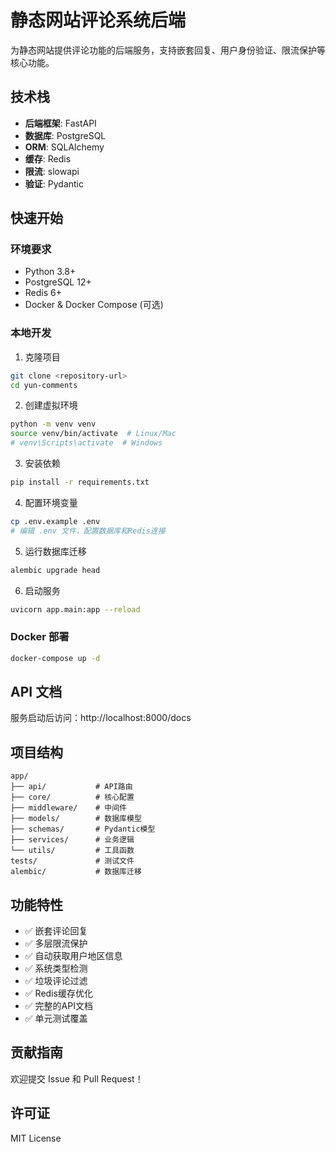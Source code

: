 # 静态网站评论系统后端

为静态网站提供评论功能的后端服务，支持嵌套回复、用户身份验证、限流保护等核心功能。

## 技术栈

- **后端框架**: FastAPI
- **数据库**: PostgreSQL
- **ORM**: SQLAlchemy
- **缓存**: Redis
- **限流**: slowapi
- **验证**: Pydantic

## 快速开始

### 环境要求

- Python 3.8+
- PostgreSQL 12+
- Redis 6+
- Docker & Docker Compose (可选)

### 本地开发

1. 克隆项目
```bash
git clone <repository-url>
cd yun-comments
```

2. 创建虚拟环境
```bash
python -m venv venv
source venv/bin/activate  # Linux/Mac
# venv\Scripts\activate  # Windows
```

3. 安装依赖
```bash
pip install -r requirements.txt
```

4. 配置环境变量
```bash
cp .env.example .env
# 编辑 .env 文件，配置数据库和Redis连接
```

5. 运行数据库迁移
```bash
alembic upgrade head
```

6. 启动服务
```bash
uvicorn app.main:app --reload
```

### Docker 部署

```bash
docker-compose up -d
```

## API 文档

服务启动后访问：http://localhost:8000/docs

## 项目结构

```
app/
├── api/           # API路由
├── core/          # 核心配置
├── middleware/    # 中间件
├── models/        # 数据库模型
├── schemas/       # Pydantic模型
├── services/      # 业务逻辑
└── utils/         # 工具函数
tests/             # 测试文件
alembic/           # 数据库迁移
```

## 功能特性

- ✅ 嵌套评论回复
- ✅ 多层限流保护
- ✅ 自动获取用户地区信息
- ✅ 系统类型检测
- ✅ 垃圾评论过滤
- ✅ Redis缓存优化
- ✅ 完整的API文档
- ✅ 单元测试覆盖

## 贡献指南

欢迎提交 Issue 和 Pull Request！

## 许可证

MIT License